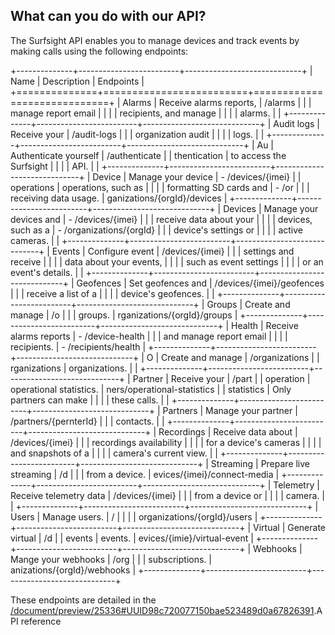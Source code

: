 ## What can you do with our API?

The Surfsight API enables you to manage devices and track events by
making calls using the following endpoints:

+--------------+-------------------------+-----------------------------+
| Name         | Description             | Endpoints                   |
+==============+=========================+=============================+
| Alarms       | Receive alarms reports, | /alarms                     |
|              | manage report email     |                             |
|              | recipients, and manage  |                             |
|              | alarms.                 |                             |
+--------------+-------------------------+-----------------------------+
| Audit logs   | Receive your            | /audit-logs                 |
|              | organization audit      |                             |
|              | logs.                   |                             |
+--------------+-------------------------+-----------------------------+
| Au           | Authenticate yourself   | /authenticate               |
| thentication | to access the Surfsight |                             |
|              | API.                    |                             |
+--------------+-------------------------+-----------------------------+
| Device       | Manage your device      | -   /devices/{imei}         |
| operations   | operations, such as     |                             |
|              | formatting SD cards and | -   /or                     |
|              | receiving data usage.   | ganizations/{orgId}/devices |
+--------------+-------------------------+-----------------------------+
| Devices      | Manage your devices and | -   /devices/{imei}         |
|              | receive data about your |                             |
|              | devices, such as a      | -   /organizations/{orgId}  |
|              | device\'s settings or   |                             |
|              | active cameras.         |                             |
+--------------+-------------------------+-----------------------------+
| Events       | Configure event         | /devices/{imei}             |
|              | settings and receive    |                             |
|              | data about your events, |                             |
|              | such as event settings  |                             |
|              | or an event\'s details. |                             |
+--------------+-------------------------+-----------------------------+
| Geofences    | Set geofences and       | /devices/{imei}/geofences   |
|              | receive a list of a     |                             |
|              | device\'s geofences.    |                             |
+--------------+-------------------------+-----------------------------+
| Groups       | Create and manage       | /o                          |
|              | groups.                 | rganizations/{orgId}/groups |
+--------------+-------------------------+-----------------------------+
| Health       | Receive alarms reports  | -   /device-health          |
|              | and manage report email |                             |
|              | recipients.             | -   /recipients/health      |
+--------------+-------------------------+-----------------------------+
| O            | Create and manage       | /organizations              |
| rganizations | organizations.          |                             |
+--------------+-------------------------+-----------------------------+
| Partner      | Receive your            | /part                       |
| operation    | operational statistics. | ners/operational-statistics |
| statistics   | Only partners can make  |                             |
|              | these calls.            |                             |
+--------------+-------------------------+-----------------------------+
| Partners     | Manage your partner     | /partners/{pernterId}       |
|              | contacts.               |                             |
+--------------+-------------------------+-----------------------------+
| Recordings   | Receive data about      | /devices/{imei}             |
|              | recordings availability |                             |
|              | for a device\'s cameras |                             |
|              | and snapshots of a      |                             |
|              | camera\'s current view. |                             |
+--------------+-------------------------+-----------------------------+
| Streaming    | Prepare live streaming  | /d                          |
|              | from a device.          | evices/{imei}/connect-media |
+--------------+-------------------------+-----------------------------+
| Telemetry    | Receive telemetry data  | /devices/{imei}             |
|              | from a device or        |                             |
|              | camera.                 |                             |
+--------------+-------------------------+-----------------------------+
| Users        | Manage users.           | /                           |
|              |                         | organizations/{orgId}/users |
+--------------+-------------------------+-----------------------------+
| Virtual      | Generate virtual        | /d                          |
| events       | events.                 | evices/{imie}/virtual-event |
+--------------+-------------------------+-----------------------------+
| Webhooks     | Mange your webhooks     | /org                        |
|              | subscriptions.          | anizations/{orgId}/webhooks |
+--------------+-------------------------+-----------------------------+

These endpoints are detailed in the
[/document/preview/25336#UUID98c720077150bae523489d0a67826391](/document/preview/25336#UUID98c720077150bae523489d0a67826391).API
reference